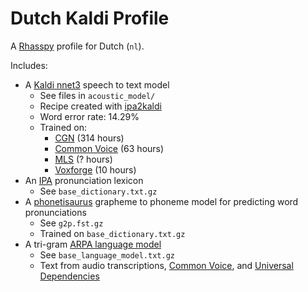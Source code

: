 # Dutch Kaldi Profile

A [Rhasspy](https://github.com/rhasspy/rhasspy) profile for Dutch (`nl`).

Includes:

* A [Kaldi nnet3](https://kaldi-asr.org/doc/dnn3.html) speech to text model
    * See files in `acoustic_model/`
    * Recipe created with [ipa2kaldi](https://github.com/rhasspy/ipa2kaldi)
    * Word error rate: 14.29%
    * Trained on:
        * [CGN](http://lands.let.ru.nl/cgn/ehome.htm) (314 hours)
        * [Common Voice](https://commonvoice.mozilla.org) (63 hours)
        * [MLS](http://openslr.org/94/) (? hours)
        * [Voxforge](http://voxforge.org/nl) (10 hours)
* An [IPA](https://en.wikipedia.org/wiki/International_Phonetic_Alphabet) pronunciation lexicon
    * See `base_dictionary.txt.gz`
* A [phonetisaurus](https://github.com/AdolfVonKleist/Phonetisaurus) grapheme to phoneme model for predicting word pronunciations
    * See `g2p.fst.gz`
    * Trained on `base_dictionary.txt.gz`
* A tri-gram [ARPA language model](https://cmusphinx.github.io/wiki/arpaformat/)
    * See `base_language_model.txt.gz`
    * Text from audio transcriptions, [Common Voice](https://github.com/mozilla/common-voice/tree/master/server/data/nl), and [Universal Dependencies](https://universaldependencies.org/)
